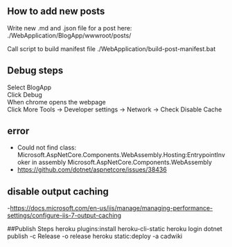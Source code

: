 ## How to add new posts

Write new .md and .json file for a post here:
./WebApplication/BlogApp/wwwroot/posts/

Call script to build manifest file
./WebApplication/build-post-manifest.bat

## Debug steps
Select BlogApp  
Click Debug  
When chrome opens the webpage  
Click More Tools -> Developer settings -> Network -> Check Disable Cache  

## error
- Could not find class: Microsoft.AspNetCore.Components.WebAssembly.Hosting:EntrypointInvoker in assembly Microsoft.AspNetCore.Components.WebAssembly
- https://github.com/dotnet/aspnetcore/issues/38436

## disable output caching
-https://docs.microsoft.com/en-us/iis/manage/managing-performance-settings/configure-iis-7-output-caching

##Publish Steps
heroku plugins:install heroku-cli-static
heroku login
dotnet publish -c Release -o release
heroku static:deploy -a cadwiki